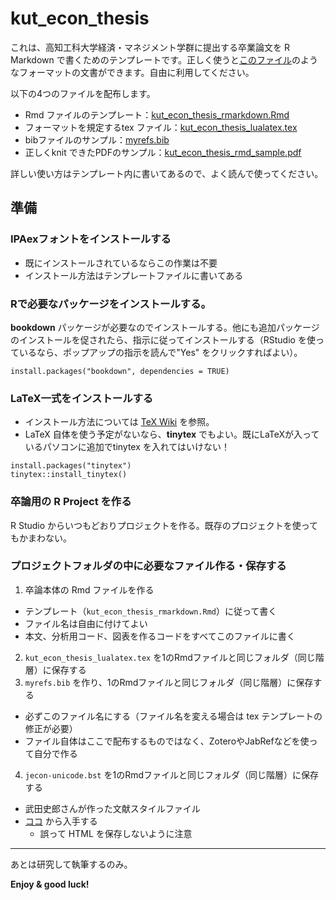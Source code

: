# kut_econ_thesis

これは、高知工科大学経済・マネジメント学群に提出する卒業論文を R Markdown で書くためのテンプレートです。正しく使うと[このファイル](kut_econ_thesis_rmd_sample.pdf)のようなフォーマットの文書ができます。自由に利用してください。

以下の4つのファイルを配布します。

- Rmd ファイルのテンプレート：[kut_econ_thesis_rmarkdown.Rmd](kut_econ_thesis_rmarkdown.Rmd) 
- フォーマットを規定するtex ファイル：[kut_econ_thesis_lualatex.tex](kut_econ_thesis_lualatex.tex)
- bibファイルのサンプル：[myrefs.bib](myrefs.bib)
- 正しくknit できたPDFのサンプル：[kut_econ_thesis_rmd_sample.pdf](kut_econ_thesis_rmd_sample.pdf)

詳しい使い方はテンプレート内に書いてあるので、よく読んで使ってください。


## 準備

### IPAexフォントをインストールする

- 既にインストールされているならこの作業は不要
- インストール方法はテンプレートファイルに書いてある


###  Rで必要なパッケージをインストールする。

**bookdown** パッケージが必要なのでインストールする。他にも追加パッケージのインストールを促されたら、指示に従ってインストールする（RStudio を使っているなら、ポップアップの指示を読んで"Yes" をクリックすればよい）。
```
install.packages("bookdown", dependencies = TRUE)
```


### LaTeX一式をインストールする

- インストール方法については [TeX Wiki](https://texwiki.texjp.org/?TeX%E5%85%A5%E6%89%8B%E6%B3%95) を参照。
- LaTeX 自体を使う予定がないなら、**tinytex** でもよい。既にLaTeXが入っているパソコンに追加でtinytex を入れてはいけない！
```
install.packages("tinytex")
tinytex::install_tinytex()
```

###  卒論用の R Project を作る

R Studio からいつもどおりプロジェクトを作る。既存のプロジェクトを使ってもかまわない。


### プロジェクトフォルダの中に必要なファイル作る・保存する

1. 卒論本体の Rmd ファイルを作る
  - テンプレート（`kut_econ_thesis_rmarkdown.Rmd`）に従って書く
  - ファイル名は自由に付けてよい
  - 本文、分析用コード、図表を作るコードをすべてこのファイルに書く
2. `kut_econ_thesis_lualatex.tex` を1のRmdファイルと同じフォルダ（同じ階層）に保存する
3. `myrefs.bib` を作り、1のRmdファイルと同じフォルダ（同じ階層）に保存する
  - 必ずこのファイル名にする（ファイル名を変える場合は tex テンプレートの修正が必要）
  - ファイル自体はここで配布するものではなく、ZoteroやJabRefなどを使って自分で作る
4. `jecon-unicode.bst` を1のRmdファイルと同じフォルダ（同じ階層）に保存する
  - 武田史郎さんが作った文献スタイルファイル
  - [ココ](https://github.com/ShiroTakeda/jecon-bst/tree/master/unicode) から入手する
    - 誤って HTML を保存しないように注意


---

あとは研究して執筆するのみ。

**Enjoy & good luck!**
